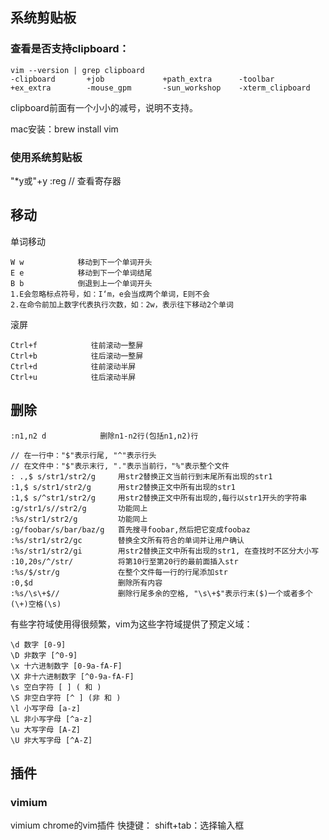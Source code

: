 ## 系统剪贴板
### 查看是否支持clipboard：

```
vim --version | grep clipboard
-clipboard       +job             +path_extra      -toolbar
+ex_extra        -mouse_gpm       -sun_workshop    -xterm_clipboard
```
clipboard前面有一个小小的减号，说明不支持。

mac安装：brew install vim

### 使用系统剪贴板
"*y或"+y
:reg // 查看寄存器

## 移动

单词移动

```
W w            移动到下一个单词开头
E e            移动到下一个单词结尾
B b            倒退到上一个单词开头
1.E会忽略标点符号，如：I‘m，e会当成两个单词，E则不会
2.在命令前加上数字代表执行次数，如：2w，表示往下移动2个单词
```

滚屏

```
Ctrl+f            往前滚动一整屏
Ctrl+b            往后滚动一整屏
Ctrl+d            往前滚动半屏
Ctrl+u            往后滚动半屏
```
## 删除
```
:n1,n2 d			删除n1-n2行(包括n1,n2)行

// 在一行中："$"表示行尾, "^"表示行头
// 在文件中："$"表示末行, "."表示当前行，"%"表示整个文件
: .,$ s/str1/str2/g 	用str2替换正文当前行到末尾所有出现的str1
:1,$ s/str1/str2/g		用str2替换正文中所有出现的str1
:1,$ s/^str1/str2/g 	用str2替换正文中所有出现的,每行以str1开头的字符串
:g/str1/s//str2/g 		功能同上
:%s/str1/str2/g			功能同上
:g/foobar/s/bar/baz/g 	首先搜寻foobar,然后把它变成foobaz
:%s/str1/str2/gc 		替换全文所有符合的单词并让用户确认
:%s/str1/str2/gi 		用str2替换正文中所有出现的str1, 在查找时不区分大小写
:10,20s/^/str/			将第10行至第20行的最前面插入str
:%s/$/str/g				在整个文件每一行的行尾添加str
:0,$d					删除所有内容
:%s/\s\+$//				删除行尾多余的空格, "\s\+$"表示行末($)一个或者多个(\+)空格(\s)
```

有些字符域使用得很频繁，vim为这些字符域提供了预定义域：
```
\d 数字 [0-9]
\D 非数字 [^0-9]
\x 十六进制数字 [0-9a-fA-F]
\X 非十六进制数字 [^0-9a-fA-F]
\s 空白字符 [ ] ( 和 )
\S 非空白字符 [^ ] (非 和 )
\l 小写字母 [a-z]
\L 非小写字母 [^a-z]
\u 大写字母 [A-Z]
\U 非大写字母 [^A-Z]
```

## 插件
### vimium
vimium chrome的vim插件
快捷键：
shift+tab：选择输入框